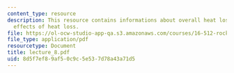 ```yaml
---
content_type: resource
description: This resource contains informations about overall heat loss and performance
  effects of heat loss.
file: https://ol-ocw-studio-app-qa.s3.amazonaws.com/courses/16-512-rocket-propulsion-fall-2005/8d5f7ef89af50c9c5e537d78a43a71d5_lecture_8.pdf
file_type: application/pdf
resourcetype: Document
title: lecture_8.pdf
uid: 8d5f7ef8-9af5-0c9c-5e53-7d78a43a71d5
---
```

